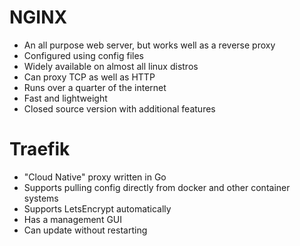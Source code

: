 # NGINX

 - An all purpose web server, but works well as a reverse proxy
 - Configured using config files
 - Widely available on almost all linux distros
 - Can proxy TCP as well as HTTP
 - Runs over a quarter of the internet
 - Fast and lightweight
 - Closed source version with additional features

# Traefik

 - "Cloud Native" proxy written in Go
 - Supports pulling config directly from docker and other container systems
 - Supports LetsEncrypt automatically
 - Has a management GUI
 - Can update without restarting
